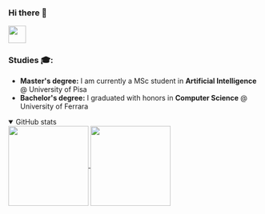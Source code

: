 ### Hi there 👋

<!--
**Giacomo-Antonioli/Giacomo-Antonioli** is a ✨ _special_ ✨ repository because its `README.md` (this file) appears on your GitHub profile.

Here are some ideas to get you started:

- 🔭 I’m currently working on ...
- 🌱 I’m currently learning ...
- 👯 I’m looking to collaborate on ...
- 🤔 I’m looking for help with ...
- 💬 Ask me about ...
- 📫 How to reach me: ...
- 😄 Pronouns: ...
- ⚡ Fun fact: ...
-->


<a href="https://www.linkedin.com/in/giacomo-antonioli-66452414b/">
  <img src="assets/linkedin_logo.png" width=35>
</a>


<!-- :hammer: I’m **currently working** on [Analysis on Covid19 vaccinations in Italy](https://github.com/AlexPasqua/covid19-vax-Italy-analysis) :test_tube:  -->
<!-- 

### Some of my recent projects 💻:
[Keras-Caffe both-ways converter](https://github.com/AlexPasqua/keras-caffe_converter_optimizer) |
[Neural networks from scratch](https://github.com/AlexPasqua/NNs-from-scratch) |
[Data mining project on customers' behavior](https://github.com/AlexPasqua/DM-project)


_Check out the **pinned repos** for more!_ 😃
 -->
<!-- #### Contributed also to:
<div>
  <a href="https://github.com/he-y/Awesome-Pruning" target="_blank">
    <img align="center" height=90 src="https://github-readme-stats.vercel.app/api/pin/?username=he-y&repo=Awesome-Pruning">
  </a>
</div> -->

### Studies 🎓:
<!-- <img width=70px src="assets/unipi_logo.png" /> &nbsp;
<img width=70px src="assets/univr_logo.png" /> &nbsp;
<img width=70px src="assets/elte_logo.png" /> -->
* **Master's degree:** I am currently a MSc student in **Artificial Intelligence** @ University of Pisa
* **Bachelor's degree:** I graduated with honors in **Computer Science** @ University of Ferrara


<!-- GitHub stats -->
<details open>
  <summary>GitHub stats</summary>
  <div>
    <a href="https://github.com/anuraghazra/github-readme-stats">
      <img align="center" height=160 src="https://github-readme-stats.vercel.app/api?username=Giacomo-Antonioli&count_private=false&show_icons=true">
    </a>
    <a href="https://github.com/anuraghazra/github-readme-stats">
      <img align="center" height=160 src="https://github-readme-stats.vercel.app/api/top-langs/?username=Giacomo-Antonioli&hide=jupyter%20notebook&layout=compact&langs_count=10">
    </a>
  </div>
</details>

